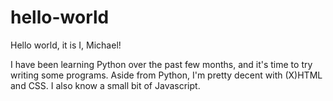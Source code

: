 # hello-world
Hello world, it is I, Michael!

I have been learning Python over the past few months, and it's time to try writing some programs. 
Aside from Python, I'm pretty decent with (X)HTML and CSS. I also know a small bit of Javascript.
